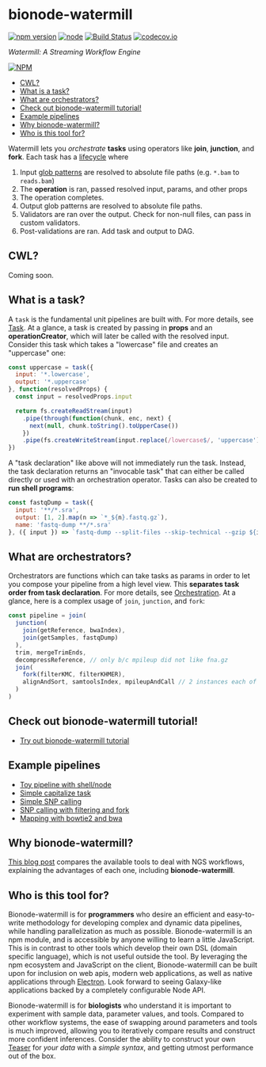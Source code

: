 # bionode-watermill

[![npm version](https://badge.fury.io/js/bionode-watermill.svg)](https://badge.fury.io/js/bionode-watermill) [![node](https://img.shields.io/badge/node-v6.x-blue.svg)]() [![Build Status](https://travis-ci.org/bionode/bionode-watermill.svg?branch=dev)](https://travis-ci.org/bionode/bionode-watermill)  [![codecov.io](https://codecov.io/github/bionode/bionode-watermill/coverage.svg?branch=master)](https://codecov.io/github/bionode/bionode-watermill?branch=master)

*Watermill: A Streaming Workflow Engine*

[![NPM](https://nodei.co/npm/bionode-watermill.png?downloads=true&stars=true)](https://nodei.co/npm/bionode-watermill/)


- [CWL?](#cwl)
- [What is a task?](#what-is-a-task)
- [What are orchestrators?](#what-are-orchestrators)
- [Check out bionode-watermill tutorial!](#check-out-bionode-watermill-tutorial)
- [Example pipelines](#example-pipelines)
- [Why bionode-watermill?](#why-bionode-watermill)
- [Who is this tool for?](#who-is-this-tool-for)

Watermill lets you *orchestrate* **tasks** using operators like **join**, **junction**, and **fork**. Each task has a [lifecycle](https://thejmazz.gitbooks.io/bionode-watermill/content/TaskLifecycle.html) where

1. Input [glob patterns](https://github.com/isaacs/node-glob) are resolved to absolute file paths (e.g. `*.bam` to `reads.bam`)
2. The **operation** is ran, passed resolved input, params, and other props
3. The operation completes.
4. Output glob patterns are resolved to absolute file paths.
5. Validators are ran over the output. Check for non-null files, can pass in custom validators.
6. Post-validations are ran. Add task and output to DAG.

## CWL?

Coming soon.

## What is a task?

A `task` is the fundamental unit pipelines are built with. For more details, see [Task](https://thejmazz.gitbooks.io/bionode-watermill/content/Task.html). At a glance, a task is created by passing in **props** and an **operationCreator**, which will later be called with the resolved input. Consider this task which takes a "lowercase" file and creates an "uppercase" one:

```javascript
const uppercase = task({
  input: '*.lowercase',
  output: '*.uppercase'
}, function(resolvedProps) {
  const input = resolvedProps.input

  return fs.createReadStream(input)
  	.pipe(through(function(chunk, enc, next) {
      next(null, chunk.toString().toUpperCase())
  	})
    .pipe(fs.createWriteStream(input.replace(/lowercase$/, 'uppercase')))
})
```

A "task declaration" like above will not immediately run the task. Instead, the task declaration returns an "invocable task" that can either be called directly or used with an orchestration operator. Tasks can also be created to **run shell programs**:

```javascript
const fastqDump = task({
  input: '**/*.sra',
  output: [1, 2].map(n => `*_${n}.fastq.gz`),
  name: 'fastq-dump **/*.sra'
}, ({ input }) => `fastq-dump --split-files --skip-technical --gzip ${input}` )
```

## What are orchestrators?

Orchestrators are functions which can take tasks as params in order to let you compose your pipeline from a high level view. This **separates task order from task declaration**. For more details, see [Orchestration](https://thejmazz.gitbooks.io/bionode-watermill/content/Orchestration.html). At a glance, here is a complex usage of `join`, `junction`, and `fork`:

```javascript
const pipeline = join(
  junction(
    join(getReference, bwaIndex),
    join(getSamples, fastqDump)
  ),
  trim, mergeTrimEnds,
  decompressReference, // only b/c mpileup did not like fna.gz
  join(
    fork(filterKMC, filterKHMER),
    alignAndSort, samtoolsIndex, mpileupAndCall // 2 instances each of these
  )
)
```

## Check out bionode-watermill tutorial!

- [Try out bionode-watermill tutorial](https://github.com/bionode/bionode-watermill-tutorial)

## Example pipelines

- [Toy pipeline with shell/node](https://github.com/bionode/bionode-watermill/blob/master/examples/pipelines/pids/pipeline.js)
- [Simple capitalize task](https://github.com/bionode/bionode-watermill/blob/master/examples/pipelines/capitalize/capitalize.js)
- [Simple SNP calling](https://github.com/bionode/bionode-watermill/blob/master/examples/pipelines/variant-calling-simple/pipeline.js)
- [SNP calling with filtering and fork](https://github.com/bionode/bionode-watermill/blob/master/examples/pipelines/variant-calling-filtered/pipeline.js)
- [Mapping with bowtie2 and bwa](https://github.com/bionode/bionode-watermill/tree/master/examples/pipelines/two-mappers)

## Why bionode-watermill?

[This blog post](https://jmazz.me/blog/NGS-Workflows)
compares the available tools to deal with NGS workflows, explaining the 
advantages of each one, including **bionode-watermill**.

## Who is this tool for?

Bionode-watermill is for **programmers** who desire an efficient and easy-to-write methodology for developing complex and dynamic data pipelines, while handling parallelization as much as possible. Bionode-watermill is an npm module, and is accessible by anyone willing to learn a little JavaScript. This is in contrast to other tools which develop their own DSL (domain specific language), which is not useful outside the tool. By leveraging the npm ecosystem and JavaScript on the client, Bionode-watermill can be built upon for inclusion on web apis, modern web applications, as well as native applications through [Electron](http://electron.atom.io/). Look forward to seeing Galaxy-like applications backed by a completely configurable Node API.

Bionode-watermill is for **biologists** who understand it is important to experiment with sample data, parameter values, and tools. Compared to other workflow systems, the ease of swapping around parameters and tools is much improved, allowing you to iteratively compare results and construct more confident inferences. Consider the ability to construct your own [Teaser](https://genomebiology.biomedcentral.com/articles/10.1186/s13059-015-0803-1) for *your data* with a *simple syntax*, and getting utmost performance out of the box.
